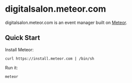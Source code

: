 # digitalsalon.meteor.com
 
digitalsalon.meteor.com is an event manager built on [Meteor][1].

## Quick Start

Install Meteor:

    curl https://install.meteor.com | /bin/sh

Run it:

    meteor


[1]: http://www.meteor.com/
